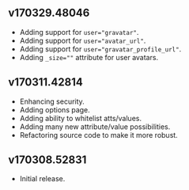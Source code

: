 ## v170329.48046

- Adding support for `user="gravatar"`.
- Adding support for `user="avatar_url"`.
- Adding support for `user="gravatar_profile_url"`.
- Adding `_size=""` attribute for user avatars.

## v170311.42814

- Enhancing security.
- Adding options page.
- Adding ability to whitelist atts/values.
- Adding many new attribute/value possibilities.
- Refactoring source code to make it more robust.

## v170308.52831

- Initial release.
